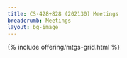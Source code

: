 ```yaml
---
title: CS-428+828 (202130) Meetings
breadcrumb: Meetings
layout: bg-image
---
```

{% include offering/mtgs-grid.html %}
